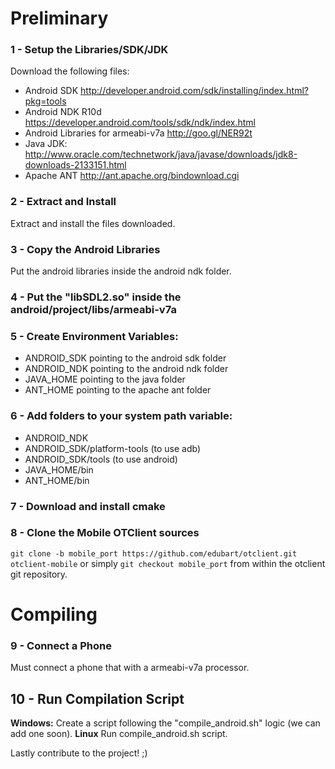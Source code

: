 # Preliminary
### 1 - Setup the Libraries/SDK/JDK
Download the following files:
* Android SDK http://developer.android.com/sdk/installing/index.html?pkg=tools
* Android NDK R10d https://developer.android.com/tools/sdk/ndk/index.html
* Android Libraries for armeabi-v7a http://goo.gl/NER92t
* Java JDK: http://www.oracle.com/technetwork/java/javase/downloads/jdk8-downloads-2133151.html
* Apache ANT http://ant.apache.org/bindownload.cgi

### 2 - Extract and Install
Extract and install the files downloaded.

### 3 - Copy the Android Libraries
Put the android libraries inside the android ndk folder.

### 4 - Put the "libSDL2.so" inside the android/project/libs/armeabi-v7a

### 5 - Create Environment Variables:
- ANDROID_SDK pointing to the android sdk folder
- ANDROID_NDK pointing to the android ndk folder
- JAVA_HOME pointing to the java folder
- ANT_HOME pointing to the apache ant folder

### 6 - Add folders to your system path variable:
- ANDROID_NDK
- ANDROID_SDK/platform-tools (to use adb)
- ANDROID_SDK/tools (to use android)
- JAVA_HOME/bin
- ANT_HOME/bin

### 7 - Download and install cmake

### 8 - Clone the Mobile OTClient sources
`git clone -b mobile_port https://github.com/edubart/otclient.git otclient-mobile`
or simply
`git checkout mobile_port` from within the otclient git repository.

# Compiling
### 9 - Connect a Phone
Must connect a phone that with a armeabi-v7a processor.

## 10 - Run Compilation Script
**Windows:**
Create a script following the "compile_android.sh" logic (we can add one soon).
**Linux**
Run compile_android.sh script.

Lastly contribute to the project! ;)